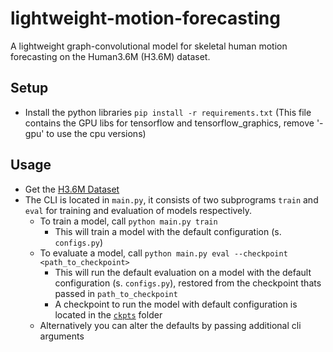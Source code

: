 # lightweight-motion-forecasting
A lightweight graph-convolutional model for skeletal human motion forecasting on the Human3.6M (H3.6M) dataset.

## Setup

* Install the python libraries ```pip install -r requirements.txt``` (This file contains the GPU libs for tensorflow and tensorflow_graphics, remove '-gpu' to use the cpu versions)

## Usage

* Get the [H3.6M Dataset](http://vision.imar.ro/human3.6m/description.php)
* The CLI is located in ```main.py```, it consists of two subprograms ```train``` and ```eval``` for training and evaluation of models respectively.
  * To train a model, call ```python main.py train```
    * This will train a model with the default configuration (s. ```configs.py```)
  * To evaluate a model, call ```python main.py eval --checkpoint <path_to_checkpoint>```
    * This will run the default evaluation on a model with the default configuration (s. ```configs.py```), restored from the checkpoint thats passed in ```path_to_checkpoint```
    * A checkpoint to run the model with default configuration is located in the [```ckpts```](https://github.com/LucaHermes/lightweight-motion-forecasting/tree/main/ckpts/epoch_3000_joint_level_enc_forecasting/20210516-032909) folder
  * Alternatively you can alter the defaults by passing additional cli arguments
